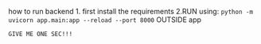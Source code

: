 how to run backend
    1.  first install the requirements
    2.RUN using: `python -m uvicorn app.main:app --reload --port 8000` OUTSIDE app

    GIVE ME ONE SEC!!!